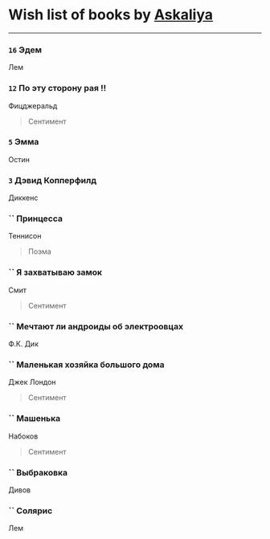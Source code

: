 # Wish list of books by [Askaliya](http://vk.com/id326783541)
---

### `16` Эдем
Лем

### `12` По эту сторону рая !!
Фицджеральд
> Сентимент

### `5` Эмма
Остин

### `3` Дэвид Копперфилд
Диккенс

### `` Принцесса
Теннисон
> Поэма

### `` Я захватываю замок
Смит
> Сентимент

### `` Мечтают ли андроиды об электроовцах
Ф.К. Дик

### `` Маленькая хозяйка большого дома
Джек Лондон
> Сентимент

### `` Машенька
Набоков
> Сентимент

### `` Выбраковка
Дивов

### `` Солярис
Лем

